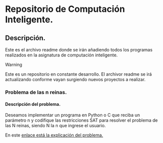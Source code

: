 # Repositorio de Computación Inteligente.

## Descripción.

Este es el archivo readme donde se irán añadiendo todos los programas realizados en la asignatura de computación inteligente.

> [!WARNING]
> Este es un repositorio en constante desarrollo. El archivor readme se irá actualizando conforme vayan surgiendo nuevos proyectos a realizar.

### Problema de las n reinas.

#### Descripción del problema.

Deseamos implementar un programa en Python o C que reciba un parámetro n y codifique las restricciones SAT para resolver el problema de las N reinas, siendo N la n que ingrese el usuario.

En este [enlace está la explicación del problema.](Reinas/reinas_clasp.md)
